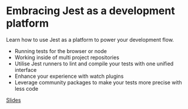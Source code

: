 # Embracing Jest as a development platform

Learn how to use Jest as a platform to power your development flow.

 - Running tests for the browser or node
 - Working inside of multi project repositories
 - Utilise Jest runners to lint and compile your tests with one unified interface 
 - Enhance your experience with watch plugins
 - Leverage community packages to make your tests more precise with less code

[Slides](https://docs.google.com/presentation/d/1ywXdXaDjxspDUYE2qn9bfwLG4KBa_AkOYn4b0QzPBmo)
